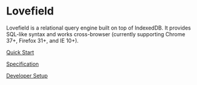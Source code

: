 # Lovefield

Lovefield is a relational query engine built on top of IndexedDB. It provides SQL-like syntax and works cross-browser (currently supporting Chrome 37+, Firefox 31+, and IE 10+).

[Quick Start](docs/quick_start)

[Specification](docs/spec_index)

[Developer Setup](docs/dev_setup)
